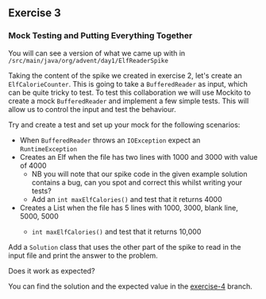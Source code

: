 ## Exercise 3
### Mock Testing and Putting Everything Together

You will can see a version of what we came up with in `/src/main/java/org/advent/day1/ElfReaderSpike`

Taking the content of the spike we created in exercise 2, let's create an `ElfCalorieCounter`.
This is going to take a `BufferedReader` as input, which can be quite tricky to test.
To test this collaboration we will use Mockito to create a mock `BufferedReader` and implement a few simple tests.
This will allow us to control the input and test the behaviour.

Try and create a test and set up your mock for the following scenarios:
* When `BufferedReader` throws an `IOException` expect an `RuntimeException`
* Creates an Elf when the file has two lines with 1000 and 3000 with value of 4000
   * NB you will note that our spike code in the given example solution contains a bug, can you spot and correct this whilst writing your tests? 
   * Add an `int maxElfCalories()` and test that it returns 4000
* Creates a List<Elf> when the file has 5 lines with 1000, 3000, blank line, 5000, 5000
   * `int maxElfCalories()` and test that it returns 10,000

Add a `Solution` class that uses the other part of the spike to read in the input file and print the answer to the problem.

Does it work as expected?

You can find the solution and the expected value in the [exercise-4](https://github.com/rocketstack-matt/advent-of-tdd/tree/exercise-4-refactor) branch.